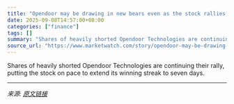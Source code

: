 ```yaml
---
title: "Opendoor may be drawing in new bears even as the stock rallies. This is why."
date: 2025-09-08T14:57:00+08:00
categories: ["finance"]
tags: []
summary: "Shares of heavily shorted Opendoor Technologies are continuing their rally, putting the stock on pace to extend its winning streak to seven days."
source_url: "https://www.marketwatch.com/story/opendoor-may-be-drawing-in-new-bears-even-as-the-stock-rallies-this-is-why-22f2bd85?mod=mw_rss_topstories"
---
```


Shares of heavily shorted Opendoor Technologies are continuing their rally, putting the stock on pace to extend its winning streak to seven days.

---

*来源: [原文链接](https://www.marketwatch.com/story/opendoor-may-be-drawing-in-new-bears-even-as-the-stock-rallies-this-is-why-22f2bd85?mod=mw_rss_topstories)*
